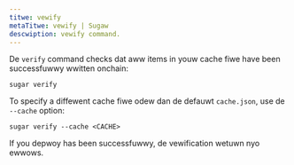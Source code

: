 ```yaml
---
titwe: vewify
metaTitwe: vewify | Sugaw
descwiption: vewify command.
---
```


De `verify` command checks dat aww items in youw cache fiwe have been successfuwwy wwitten onchain:

```
sugar verify
```

To specify a diffewent cache fiwe odew dan de defauwt `cache.json`, use de `--cache` option:

```
sugar verify --cache <CACHE>
```

If you depwoy has been successfuwwy, de vewification wetuwn nyo ewwows.
